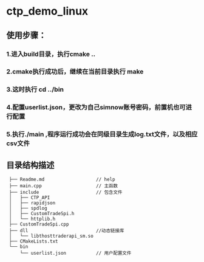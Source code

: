 # ctp_demo_linux
## 使用步骤：
### 1.进入build目录，执行cmake ..
### 2.cmake执行成功后，继续在当前目录执行 make
### 3.这时执行 cd ../bin
### 4.配置userlist.json，更改为自己simnow账号密码，前置机也可进行配置
### 5.执行./main ,程序运行成功会在同级目录生成log.txt文件，以及相应csv文件


## 目录结构描述
```
 ├── Readme.md                   // help
 ├── main.cpp                    // 主函数
 ├── include                     // 包含文件
 │   ├── CTP_API
 │   ├── rapidjson                
 │   ├── spdlog         
 │   ├── CustomTradeSpi.h                
 │   └── httplib.h              
 ├── CustomTradeSpi.cpp 
 ├── dll                         //动态链接库
 │   └── libthosttraderapi_sm.so
 ├── CMakeLists.txt                     
 └── bin
     └── userlist.json           // 用户配置文件
